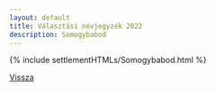 ```yaml
---
layout: default
title: Választási névjegyzék 2022
description: Somogybabod
---
```


{% include settlementHTMLs/Somogybabod.html %}

[Vissza](../)